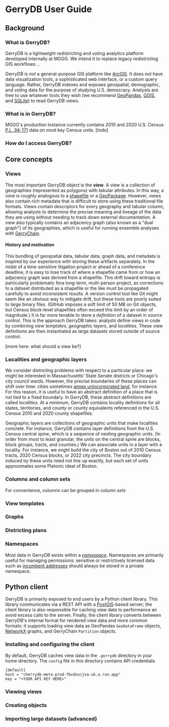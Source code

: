 # GerryDB User Guide

## Background

### What is GerryDB?
GerryDB is a lightweight redistricting and voting analytics platform developed internally at MGGG.  We intend it to replace legacy redistricting GIS workflows ...

GerryDB is _not_ a general-purpose GIS platform like [ArcGIS](https://www.arcgis.com/index.html). It does not have data visualization tools, a sophisticated web interface, or a custom query language. Rather, GerryDB indexes and exposes geospatial, demographic, and voting data for the purpose of studying U.S. democracy. Analysts are free to use whatever tools they wish (we recommend [GeoPandas](https://geopandas.org/en/stable/), [QGIS](https://www.qgis.org/en/site/), and [SQLite](https://www.sqlite.org/index.html)) to read GerryDB views.


### What is in GerryDB?
MGGG's production instance currently contains 2010 and 2020 U.S. Census [P.L. 94-171](https://www.census.gov/programs-surveys/decennial-census/about/rdo/summary-files.html) data on most key Census units. [todo]

### How do I access GerryDB?


## Core concepts

### Views
The most important GerryDB object is the **view**. A view is a collection of geographies (represented as polygons) with tabular attributes. In this way, a view is roughly analogous to a [shapefile](https://en.wikipedia.org/wiki/Shapefile) or a [GeoPackage](http://www.geopackage.org/). However, views also contain rich metadata that is difficult to store using these traditional file formats. Views contain descriptors for every geography and tabular column, allowing analysts to determine the precise meaning and lineage of the data they are using without needing to track down external documentation. A view also typically contains an adjacency graph (also known as a "dual graph") of its geographies, which is useful for running ensemble analyses with [GerryChain](https://github.com/mggg/gerrychain).

#### History and motivation
This bundling of geospatial data, tabular data, graph data, and metadata is inspired by our experience with storing these artifacts separately. In the midst of a time-sensitive litigation project or ahead of a conference deadline, it is easy to lose track of where a shapefile came from or how an adjacency graph was derived from a shapefile. This drift toward entropy is particularly problematic fora long-term, multi-person project, as corrections to a dataset distributed as a shapefile or the like must be propagated carefully to avoid inconsistent results. A version control tool like Git might seem like an obvious way to mitigate drift, but these tools are poorly suited to large binary files. (GitHub imposes a soft limit of 50 MB on Git objects, but Census block-level shapefiles often exceed this limit by an order of magnitude.) It is far more tenable to store a _definition_ of a dataset in source control. This is the approach GerryDB takes: analysts define views in code by combining _view templates_, _geographic layers_, and _localities_. These view definitions are then instantiated as large datasets stored outside of source control.

[more here: what should a view be?]

### Localities and geographic layers
We consider districting problems with respect to a particular place: we might be interested in Massachusetts' State Senate districts or Chicago's city council wards. However, the precise boundaries of these places can shift over time: cities sometimes [annex unincorporated land](https://en.wikipedia.org/wiki/Municipal_annexation_in_the_United_States), for instance. For this reason, it is useful to have an abstract definition of a place that is not tied to a fixed boundary. In GerryDB, these abstract definitions are called _localities_. At a minimum, GerryDB contains locality definitions for all states, territories, and county or county equivalents referenced in the U.S. Census 2010 and 2020 county shapefiles.

Geographic layers are collections of geographic units that make localities concrete. For instance, GerryDB contains layer definitions from the U.S. Census central spine, which is a sequence of nesting geographic units. (In order from most to least granular, the units on the central spine are blocks, block groups, tracts, and counties.) We can associate units in a layer with a locality. For instance, we might build the city of Boston out of 2010 Census tracts, 2020 Census blocks, or 2022 city precincts. The city boundary induced by these units need not line up exactly, but each set of units approximates some Platonic ideal of Boston.


### Columns and column sets

For convenience, columns can be grouped in _column sets_

### View templates

### Graphs

### Districting plans

### Namespaces
Most data in GerryDB exists within a [_namespace_](https://en.wikipedia.org/wiki/Namespace). Namespaces are primarily useful for managing permissions: sensitive or restrictively licensed data such as [incumbent addresses](https://redistrictingdatahub.org/data/about-our-data/incumbent-address/) should always be stored in a private namespace. 

## Python client

GerryDB is primarily exposed to end users by a Python client library. This library communicates via a REST API with a [PostGIS](https://postgis.net/)-based server; the client library is also responsible for caching view data to performance an avoid excess calls to the server. Finally, the client library converts between GerryDB's internal format for rendered view data and more common formats: it supports loading view data as GeoPandas `GeoDataFrame` objects, [NetworkX](https://networkx.org/) graphs, and GerryChain `Partition` objects.

### Installing and configuring the client
By default, GerryDB caches view data in the `.gerrydb` directory in your home directory. The `config` file in this directory contains API credentials.
```
[default]
host = "cherrydb-meta-prod-7bvdnucjva-uk.a.run.app"
key = "<YOUR API KEY HERE>"
```


### Viewing views

### Creating objects

### Importing large datasets (advanced)
